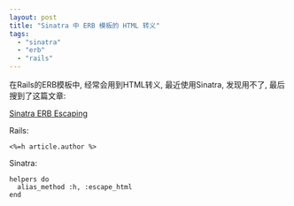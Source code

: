 ```yaml
---
layout: post
title: "Sinatra 中 ERB 模板的 HTML 转义"
tags:
  - "sinatra"
  - "erb"
  - "rails"
---
```



在Rails的ERB模板中, 经常会用到HTML转义, 最近使用Sinatra, 发现用不了, 最后搜到了这篇文章:

[Sinatra ERB Escaping](http://adam.blog.heroku.com/past/2009/8/4/sinatra_erb_escaping/)

Rails:
```
<%=h article.author %>
```

Sinatra:

```
helpers do
  alias_method :h, :escape_html
end

```

